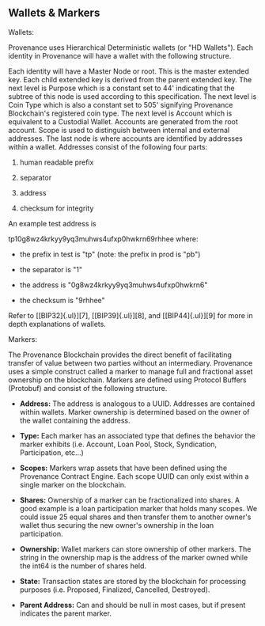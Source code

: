 ## Wallets & Markers

Wallets:

Provenance uses Hierarchical Deterministic wallets (or \"HD Wallets\"). Each identity in Provenance will have a wallet with the following structure.

Each identity will have a Master Node or root. This is the master extended key. Each child extended key is derived from the parent extended key. The next level is Purpose which is a constant set to 44\' indicating that the subtree of this node is used according to this specification. The next level is Coin Type which is also a constant set to 505\' signifying Provenance Blockchain's registered coin type. The next level is Account which is equivalent to a Custodial Wallet. Accounts are generated from the root account. Scope is used to distinguish between internal and external addresses. The last node is where accounts are identified by addresses within a wallet. Addresses consist of the following four parts:

1.  human readable prefix

2.  separator

3.  address

4.  checksum for integrity

An example test address is

tp10g8wz4krkyy9yq3muhws4ufxp0hwkrn69rhhee where:

-   the prefix in test is "tp" (note: the prefix in prod is "pb")

-   the separator is "1"

-   the address is "0g8wz4krkyy9yq3muhws4ufxp0hwkrn6"

-   the checksum is "9rhhee"

Refer to [[BIP32]{.ul}][7], [[BIP39]{.ul}][8], and [[BIP44]{.ul}][9] for more in depth explanations of wallets.

Markers:

The Provenance Blockchain provides the direct benefit of facilitating transfer of value between two parties without an intermediary. Provenance uses a simple construct called a marker to manage full and fractional asset ownership on the blockchain. Markers are defined using Protocol Buffers (Protobuf) and consist of the following structure.

-   **Address:** The address is analogous to a UUID. Addresses are contained within wallets. Marker ownership is determined based on the owner of the wallet containing the address.

-   **Type:** Each marker has an associated type that defines the behavior the marker exhibits (i.e. Account, Loan Pool, Stock, Syndication, Participation, etc...)

-   **Scopes:** Markers wrap assets that have been defined using the Provenance Contract Engine. Each scope UUID can only exist within a single marker on the blockchain.

-   **Shares:** Ownership of a marker can be fractionalized into shares. A good example is a loan participation marker that holds many scopes. We could issue 25 equal shares and then transfer them to another owner's wallet thus securing the new owner's ownership in the loan participation.

-   **Ownership:** Wallet markers can store ownership of other markers. The string in the ownership map is the address of the marker owned while the int64 is the number of shares held.

-   **State:** Transaction states are stored by the blockchain for processing purposes (i.e. Proposed, Finalized, Cancelled, Destroyed).

-   **Parent Address:** Can and should be null in most cases, but if present indicates the parent marker.
